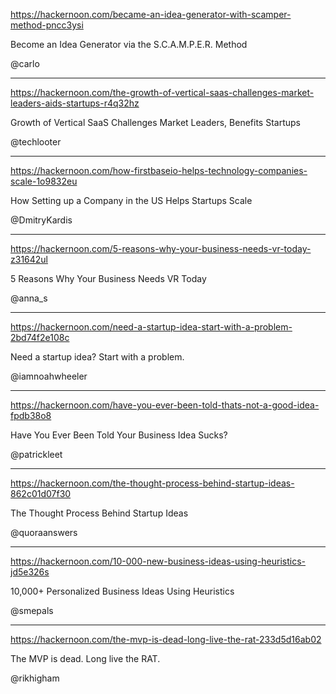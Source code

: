 

https://hackernoon.com/became-an-idea-generator-with-scamper-method-pncc3ysi

Become an Idea Generator via the S.C.A.M.P.E.R. Method






@carlo


----

https://hackernoon.com/the-growth-of-vertical-saas-challenges-market-leaders-aids-startups-r4q32hz

Growth of Vertical SaaS Challenges Market Leaders, Benefits Startups



@techlooter




-------------

https://hackernoon.com/how-firstbaseio-helps-technology-companies-scale-1o9832eu

How Setting up a Company in the US Helps Startups Scale



@DmitryKardis




----

https://hackernoon.com/5-reasons-why-your-business-needs-vr-today-z31642ul

5 Reasons Why Your Business Needs VR Today


@anna_s








-------------

https://hackernoon.com/need-a-startup-idea-start-with-a-problem-2bd74f2e108c

Need a startup idea? Start with a problem.

@iamnoahwheeler





----



https://hackernoon.com/have-you-ever-been-told-thats-not-a-good-idea-fpdb38o8

Have You Ever Been Told Your Business Idea Sucks?



@patrickleet



---



https://hackernoon.com/the-thought-process-behind-startup-ideas-862c01d07f30


The Thought Process Behind Startup Ideas




@quoraanswers



---

https://hackernoon.com/10-000-new-business-ideas-using-heuristics-jd5e326s

10,000+ Personalized Business Ideas Using Heuristics



@smepals




------


https://hackernoon.com/the-mvp-is-dead-long-live-the-rat-233d5d16ab02



The MVP is dead. Long live the RAT.


@rikhigham
